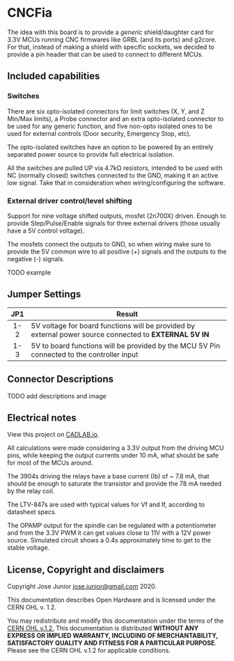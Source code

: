 # CNCFia

The idea with this board is to provide a *generic* shield/daughter card for 3.3V MCUs running CNC firmwares like GRBL (and its ports) and g2core. For that, instead of making a shield with specific sockets, we decided to provide a pin header that can be used to connect to different MCUs.

## Included capabilities

### Switches

There are six opto-isolated connectors for limit switches (X, Y, and Z Min/Max limits), a Probe connector and an extra opto-isolated connector to be used for any generic function, and five non-opto isolated ones to be used for external controls (Door security, Emergency Stop, etc).

The opto-isolated switches have an option to be powered by an entirely separated power source to provide full electrical isolation.

All the switches are pulled UP via 4.7kΩ resistors, intended to be used with NC (normally closed) switches connected to the GND, making it an active low signal. Take that in consideration when wiring/configuring the software.

### External driver control/level shifting

Support for nine voltage shifted outputs, mosfet (2n700X) driven. Enough to provide Step/Pulse/Enable signals for three external drivers (those usually have a 5V control voltage).

The mosfets connect the outputs to GND, so when wiring make sure to provide the 5V common wire to all positive (+) signals and the outputs to the negative (-) signals.

TODO example

## Jumper Settings

|  JP1  | Result                                                                                                   |
| :---: | -------------------------------------------------------------------------------------------------------- |
|  1-2  | 5V voltage for board functions will be provided by external power source connected to **EXTERNAL 5V IN** |
|  1-3  | 5V to board functions will be provided by the MCU 5V Pin connected to the controller input               |

## Connector Descriptions

TODO add descriptions and image

## Electrical notes

View this project on [CADLAB.io](https://cadlab.io/project/2459).

All calculations were made considering a 3.3V output from the driving MCU pins, while keeping the output currents under 10 mA, what should be safe for most of the MCUs around.

The 3904s driving the relays have a base current (Ib) of ~ 7.8 mA, that should be enough to saturate the transistor and provide the 78 mA needed by the relay coil.

The LTV-847s are used with typical values for Vf and If, according to datasheet specs.

The OPAMP output for the spindle can be regulated with a potentiometer and from the 3.3V PWM it can get values close to 11V with a 12V power source. Simulated circuit shows a 0.4s approximately time to get to the stable voltage.

## License, Copyright and disclaimers

Copyright Jose Junior <jose.junior@gmail.com> 2020.  

This documentation describes Open Hardware and is licensed under the
CERN OHL v. 1.2.  

You may redistribute and modify this documentation under the terms of the
[CERN OHL v.1.2.](http://ohwr.org/cernohl) This documentation is distributed
**WITHOUT ANY EXPRESS OR IMPLIED WARRANTY, INCLUDING OF
MERCHANTABILITY, SATISFACTORY QUALITY AND FITNESS FOR A
PARTICULAR PURPOSE**. Please see the CERN OHL v.1.2 for applicable
conditions.
